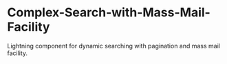 # Complex-Search-with-Mass-Mail-Facility
Lightning component for dynamic searching with pagination and mass mail facility.
